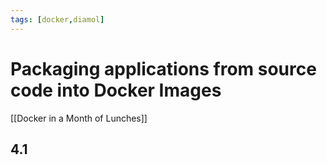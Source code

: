 ```yaml
---
tags: [docker,diamol]
---
```


# Packaging applications from source code into Docker Images
[[Docker in a Month of Lunches]]

## 4.1